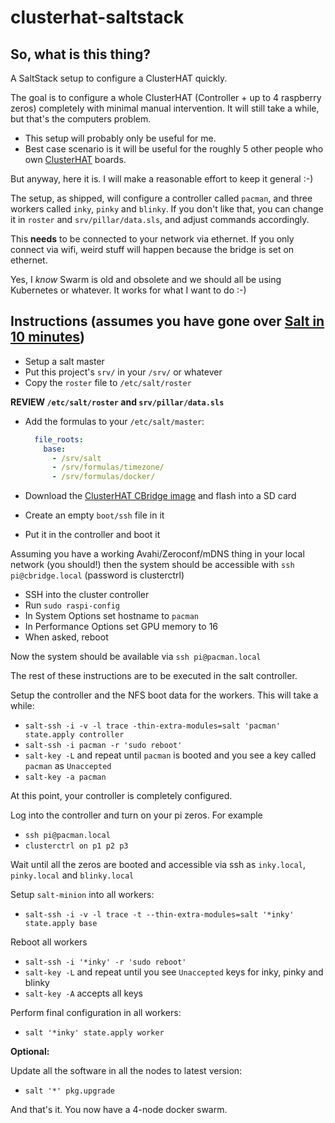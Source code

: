 # clusterhat-saltstack

## So, what is this thing?

A SaltStack setup to configure a ClusterHAT quickly.

The goal is to configure a whole ClusterHAT (Controller + up to 4 raspberry zeros)
completely with minimal manual intervention. It will still take a while, but
that's the computers problem.

* This setup will probably only be useful for me.
* Best case scenario is it will be useful for the roughly 5 other people
  who own [ClusterHAT](https://clusterhat.com/) boards.

But anyway, here it is. I will make a reasonable effort to keep it general :-)

The setup, as shipped, will configure a controller called `pacman`,
and three workers called `inky`, `pinky` and `blinky`. If you don't like that, you can change it in `roster` and `srv/pillar/data.sls`, and adjust commands accordingly.

This **needs** to be connected to your network via ethernet. If you only connect
via wifi, weird stuff will happen because the bridge is set on ethernet.

Yes, I *know* Swarm is old and obsolete and we should all be using Kubernetes or
whatever. It works for what I want to do :-)

## Instructions (assumes you have gone over [Salt in 10 minutes](https://docs.saltproject.io/en/latest/topics/tutorials/walkthrough.html))

* Setup a salt master
* Put this project's `srv/` in your `/srv/` or whatever
* Copy the `roster` file to `/etc/salt/roster`

**REVIEW `/etc/salt/roster` and `srv/pillar/data.sls`**

* Add the formulas to your `/etc/salt/master`:

  ```yaml
    file_roots:
      base:
        - /srv/salt
        - /srv/formulas/timezone/
        - /srv/formulas/docker/
  ```

* Download the [ClusterHAT CBridge image](https://clusterctrl.com/setup-software) and flash into a SD card
* Create an empty `boot/ssh` file in it
* Put it in the controller and boot it

Assuming you have a working Avahi/Zeroconf/mDNS thing in your local network (you should!)
then the system should be accessible with `ssh pi@cbridge.local` (password is clusterctrl)

* SSH into the cluster controller
* Run `sudo raspi-config`
* In System Options set hostname to `pacman`
* In Performance Options set GPU memory to 16
* When asked, reboot

Now the system should be available via `ssh pi@pacman.local`

The rest of these instructions are to be executed in the salt controller.


Setup the controller and the NFS boot data for the workers. This will take a while:

* `salt-ssh -i -v -l trace -thin-extra-modules=salt 'pacman' state.apply controller`
* `salt-ssh -i pacman -r 'sudo reboot'`
* `salt-key -L` and repeat until `pacman` is booted and you see a key called `pacman`
  as `Unaccepted`
* `salt-key -a pacman`

At this point, your controller is completely configured.

Log into the controller and turn on your pi zeros. For example 

* `ssh pi@pacman.local`
* `clusterctrl on p1 p2 p3`

Wait until all the zeros are booted and accessible via ssh as `inky.local`, 
`pinky.local` and `blinky.local`

Setup `salt-minion` into all workers:

* `salt-ssh -i -v -l trace -t --thin-extra-modules=salt '*inky' state.apply base`

Reboot all workers

* `salt-ssh -i '*inky' -r 'sudo reboot'`
* `salt-key -L` and repeat until you see `Unaccepted` keys for inky, pinky and blinky
* `salt-key -A` accepts all keys

Perform final configuration in all workers:

* `salt '*inky' state.apply worker`

**Optional:**

Update all the software in all the nodes to latest version:

* `salt '*' pkg.upgrade`

And that's it. You now have a 4-node docker swarm.

